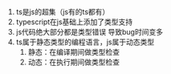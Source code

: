 1. ts是js的超集（js有的ts都有）
2. typescript在js基础上添加了类型支持
3. js代码绝大部分都是类型错误 导致bug时间变多
4. ts属于静态类型的编程语言，js属于动态类型
   1. 静态：在编译期间做类型检查
   2. 动态：在执行期间做类型检查
